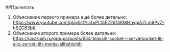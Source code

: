 ##Прочитать
1. Объяснение первого примера ещё более детально: 
https://www.youtube.com/playlist?list=PLt5E226f3KMHhvpiAZLm9PvZ-hSZC83bK
2. Объяснение второго примера более детально:
https://javarush.ru/groups/posts/654-klassih-socket-i-serversocket-ili-allo-server-tih-menja-slihshishjh